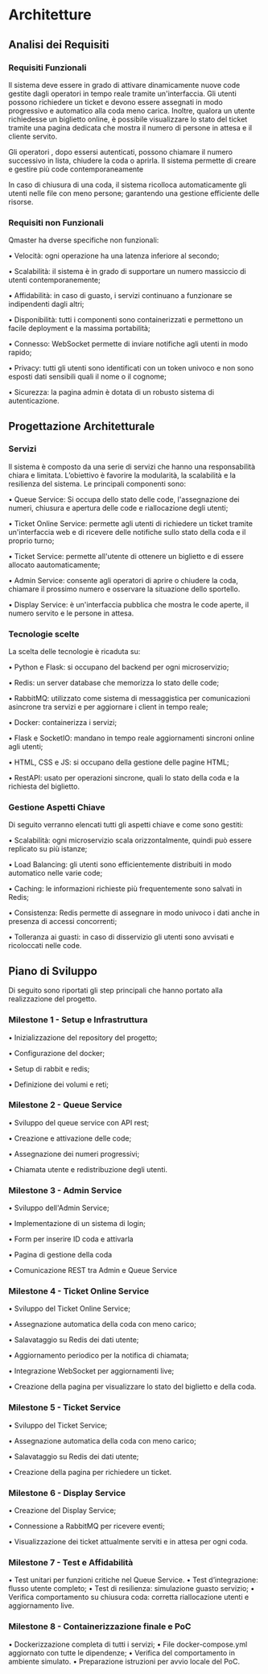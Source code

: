 # Architetture
## Analisi dei Requisiti
### Requisiti Funzionali
Il sistema deve essere in grado di attivare dinamicamente nuove code gestite dagli operatori in tempo reale tramite un'interfaccia. Gli utenti possono richiedere un ticket e devono essere assegnati in modo progressivo e automatico alla coda meno carica. Inoltre, qualora un utente richiedesse un biglietto online,  è possibile visualizzare lo stato del ticket tramite una pagina dedicata che mostra il numero di persone in attesa e il cliente servito.

Gli operatori , dopo essersi autenticati, possono chiamare il  numero successivo in lista, chiudere la coda o aprirla. Il sistema permette di creare e gestire più code contemporaneamente

In caso di chiusura di una coda, il sistema ricolloca automaticamente gli utenti nelle file con meno persone; garantendo una gestione efficiente delle risorse. 
### Requisiti non Funzionali
Qmaster ha dverse specifiche non funzionali:

• Velocità: ogni operazione ha una latenza inferiore al secondo;

• Scalabilità: il sistema è in grado di supportare un numero massiccio di utenti contemporanemente;

• Affidabilità: in caso di guasto, i servizi continuano a funzionare se indipendenti dagli altri;

• Disponibilità: tutti i componenti sono containerizzati e permettono un facile deployment e la massima portabilità;

• Connesso: WebSocket permette di inviare notifiche agli utenti in modo rapido;

• Privacy: tutti gli utenti sono identificati con un token univoco e non sono esposti dati sensibili quali il nome o il cognome;

• Sicurezza: la pagina admin è dotata di un robusto sistema di autenticazione.

## Progettazione Architetturale
### Servizi
Il sistema è composto da una serie di servizi che hanno una responsabilità chiara e limitata. L’obiettivo è favorire la modularità, la scalabilità e la resilienza del sistema. Le principali componenti sono:

• Queue Service: Si occupa dello stato delle code, l'assegnazione dei numeri, chiusura e apertura delle code e riallocazione degli utenti;

• Ticket Online Service: permette agli utenti di richiedere un ticket tramite un'interfaccia web e di ricevere delle notifiche sullo stato della coda e il proprio turno;

• Ticket Service: permette all'utente di ottenere un biglietto e di essere allocato aautomaticamente;

• Admin Service: consente agli operatori di aprire o chiudere la coda, chiamare il prossimo numero e osservare la situazione dello sportello.

• Display Service: è un'interfaccia pubblica che mostra le code aperte, il numero servito e le persone in attesa.

### Tecnologie scelte
La scelta delle tecnologie è ricaduta su:

• Python e Flask: si occupano del backend per ogni microservizio;

• Redis: un server database che memorizza lo stato delle code;

• RabbitMQ: utilizzato come sistema di messaggistica per comunicazioni asincrone tra servizi e per aggiornare i client in tempo reale;

• Docker: containerizza i servizi;

• Flask e SocketIO: mandano in tempo reale aggiornamenti sincroni online agli utenti;

• HTML, CSS e JS: si occupano della gestione delle pagine HTML;

• RestAPI: usato per operazioni sincrone, quali lo stato della coda e la richiesta del biglietto.

### Gestione Aspetti Chiave
Di seguito verranno elencati tutti gli aspetti chiave e come sono gestiti:

• Scalabilità: ogni microservizio scala orizzontalmente, quindi può essere replicato su più istanze;

• Load Balancing: gli utenti sono efficientemente distribuiti in modo automatico nelle varie code;

• Caching: le informazioni richieste più frequentemente sono salvati in Redis;

• Consistenza: Redis permette di assegnare in modo univoco i dati anche in presenza di accessi concorrenti;

• Tolleranza ai guasti: in caso di disservizio gli utenti sono avvisati e ricoloccati nelle code.
## Piano di Sviluppo
Di seguito sono riportati gli step principali che hanno portato alla realizzazione del progetto.
### Milestone 1 - Setup e Infrastruttura
• Inizializzazione del repository del progetto;

• Configurazione del docker;

• Setup di rabbit e redis;

• Definizione dei volumi e reti;

### Milestone 2 - Queue Service
• Sviluppo del queue service con API rest;

• Creazione e attivazione delle code;

• Assegnazione dei numeri progressivi;

• Chiamata utente e redistribuzione degli utenti.

### Milestone 3 - Admin Service

• Sviluppo dell'Admin Service;

• Implementazione di un sistema di login;

• Form per inserire ID coda e attivarla

• Pagina di gestione della coda

• Comunicazione REST tra Admin e Queue Service
### Milestone 4 - Ticket Online Service
• Sviluppo del Ticket Online Service;

• Assegnazione automatica della coda con meno carico;

• Salavataggio su Redis dei dati utente;

• Aggiornamento periodico per la notifica di chiamata;

• Integrazione WebSocket per aggiornamenti live;

• Creazione della pagina per visualizzare lo stato del biglietto e della coda.
### Milestone 5 - Ticket  Service
• Sviluppo del Ticket Service;

• Assegnazione automatica della coda con meno carico;

• Salavataggio su Redis dei dati utente;

• Creazione della pagina per richiedere un ticket.
### Milestone 6 - Display Service
•	Creazione del Display Service;

•	Connessione a RabbitMQ per ricevere eventi;

•	Visualizzazione dei ticket attualmente serviti e in attesa per ogni coda.
### Milestone 7 - Test e Affidabilità
• Test unitari per funzioni critiche nel Queue Service.
•	Test d’integrazione: flusso utente completo;
•	Test di resilienza: simulazione guasto servizio;
•	Verifica comportamento su chiusura coda: corretta riallocazione utenti e aggiornamento live.

### Milestone 8 - Containerizzazione finale e PoC
•	Dockerizzazione completa di tutti i servizi;
•	File docker-compose.yml aggiornato con tutte le dipendenze;
•	Verifica del comportamento in ambiente simulato.
•	Preparazione istruzioni per avvio locale del PoC.

